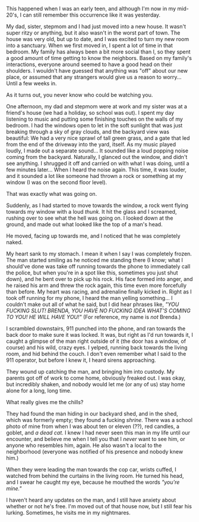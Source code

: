 This happened when I was an early teen, and although I'm now in my mid-20's, I can still remember this occurrence like it was yesterday.

My dad, sister, stepmom and I had just moved into a new house. It wasn't super ritzy or anything, but it also wasn't in the worst part of town. The house was very old, but up to date, and I was excited to turn my new room into a sanctuary. When we first moved in, I spent a lot of time in that bedroom. My family has always been a bit more social than I, so they spent a good amount of time getting to know the neighbors. Based on my family's interactions, everyone around seemed to have a good head on their shoulders. I wouldn't have guessed that anything was "off" about our new place, or assumed that any strangers would give us a reason to worry... Until a few weeks in.

As it turns out, you never know who could be watching you. 

One afternoon, my dad and stepmom were at work and my sister was at a friend's house (we had a holiday, so school was out). I spent my day listening to music and putting some finishing touches on the walls of my bedroom. I had the windows open to let in the soft sunlight that was just breaking through a sky of gray clouds, and the backyard view was beautiful: We had a very nice sprawl of tall green grass, and a gate that led from the end of the driveway into the yard, itself. As my music played loudly, I made out a separate sound... It sounded like a loud popping noise coming from the backyard. Naturally, I glanced out the window, and didn't see anything. I shrugged it off and carried on with what I was doing, until a few minutes later... When I heard the noise again. This time, it was louder, and it sounded a lot like someone had thrown a rock or something at my window (I was on the second floor level).

That was exactly what was going on.

Suddenly, as I had started to move towards the window, a rock went flying towards my window with a loud *thunk.* It hit the glass and I screamed, rushing over to see what the hell was going on. I looked down at the ground, and made out what looked like the top of a man's head.

He moved, facing up towards me, and I noticed that he was completely naked.

My heart sank to my stomach. I mean it when I say I was completely frozen. The man started smiling as he noticed me standing there (I know; what I should've done was take off running towards the phone to immediately call the police, but when you're in a spot like this, sometimes you just shut down), and he bent over to pick up his rock. His face formed into anger, and he raised his arm and threw the rock again, this time even more forcefully than before. My heart was racing, and adrenaline finally kicked in. Right as I took off running for my phone, I heard the man yelling something... I couldn't make out all of what he said, but I did hear phrases like, *"YOU FUCKING SLUT! BRENDA, YOU HAVE NO FUCKING IDEA WHAT'S COMING TO YOU! HE WILL HAVE YOU!"* (For reference, my name is *not* Brenda.)

I scrambled downstairs, 911 punched into the phone, and ran towards the back door to make sure it was locked. It was, but right as I'd run towards it, I caught a glimpse of the man right outside of it (the door has a window, of course) and his wild, crazy eyes. I yelped, running back towards the living room, and hid behind the couch. I don't even remember what I said to the 911 operator, but before I knew it, I heard sirens approaching.

They wound up catching the man, and bringing him into custody. My parents got off of work to come home, obviously freaked out. I was okay, but incredibly shaken, and nobody would let me (or any of us) stay home alone for a long, long time.

What really gives me the chills?

They had found the man hiding in our backyard shed, and in the shed, which was formerly empty; they found a fucking *shrine.* There was a school photo of mine from when I was about ten or eleven (??), red candles, a goblet, and *a dead cat.* I knew I had never seen this man in my life until our encounter, and believe me when I tell you that I *never* want to see him, or anyone who resembles him, again. He also wasn't a local to the neighborhood (everyone was notified of his presence and nobody knew him.)

When they were leading the man towards the cop car, wrists cuffed, I watched from behind the curtains in the living room. He turned his head, and I swear he caught my eye, because he mouthed the words *"you're mine."*

I haven't heard any updates on the man, and I still have anxiety about whether or not he's free. I'm moved out of that house now, but I still fear his lurking. Sometimes, he visits me in my nightmares.